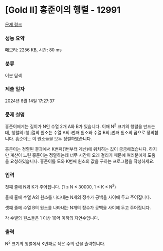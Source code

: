 # [Gold II] 홍준이의 행렬 - 12991 

[문제 링크](https://www.acmicpc.net/problem/12991) 

### 성능 요약

메모리: 2256 KB, 시간: 80 ms

### 분류

이분 탐색

### 제출 일자

2024년 6월 14일 17:27:37

### 문제 설명

<p>홍준이에게는 길이가 N인 수열 2개 A와 B가 있습니다. 이때 N<sup>2</sup> 크기의 행렬을 만드는데, 행렬의 i행 j열의 원소는 수열 A의 i번째 원소와 수열 B의 j번째 원소의 곱으로 정의합니다. 홍준이는 이 원소들을 모두 정렬하였습니다.</p>

<p>홍준이는 정렬된 결과에서 K번째(1번부터 계산)에 위치하는 값이 궁금해졌습니다. 하지만 계산이 느린 홍준이는 정렬하는데 너무 시간이 오래 걸리기 때문에 여러분에게 도움을 요청하였습니다. 홍준이를 도와 K번째 원소의 값을 구하는 프로그램을 작성하세요.</p>

### 입력 

 <p>첫째 줄에 N과 K가 주어집니다. (1 ≤ N ≤ 30000, 1 ≤ K ≤ N<sup>2</sup>)</p>

<p>둘째 줄에 수열 A의 원소를 나타내는 N개의 정수가 공백을 사이에 두고 주어집니다.</p>

<p>셋째 줄에 수열 B의 원소를 나타내는 N개의 정수가 공백을 사이에 두고 주어집니다.</p>

<p>각 수열의 원소들은 1 이상 10억 이하의 자연수입니다.</p>

### 출력 

 <p>N<sup>2</sup> 크기의 행렬에서 K번째로 작은 수의 값을 출력합니다.</p>

